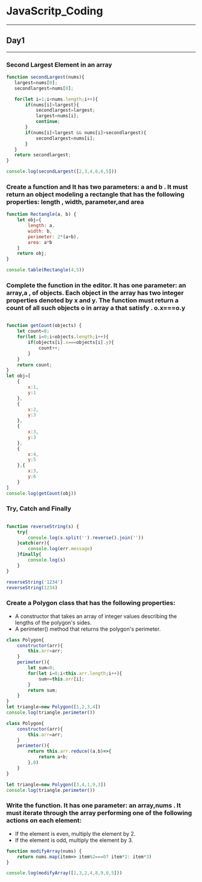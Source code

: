 # JavaScritp_Coding
---
## Day1
---
### Second Largest Element in an array

```javascript
function secondLargest(nums){
   largest=nums[0];
   secondlargest=nums[0];

   for(let i=1;i<nums.length;i++){
       if(nums[i]>largest){
           secondlargest=largest;
           largest=nums[i];
           continue;
       }
       if(nums[i]<largest && nums[i]>secondlargest){
           secondlargest=nums[i];
       }
   }
   return secondlargest;
}

console.log(secondLargest([2,3,4,6,6,5]))
```
### Create a function and It has two parameters: a and b . It must return an object modeling a rectangle that has the following properties: length , width, parameter,and area

``` javascript
function Rectangle(a, b) {
    let obj={
        length: a,
        width: b,
        perimeter: 2*(a+b),
        area: a*b
    }
    return obj;   
}

console.table(Rectangle(4,5))
```
### Complete the function in the editor. It has one parameter: an array,a , of objects. Each object in the array has two integer properties denoted by x and y. The function must return a count of all such objects o in array a that satisfy . o.x===o.y

``` javascript

function getCount(objects) {
    let count=0;
    for(let i=0;i<objects.length;i++){
        if(objects[i].x===objects[i].y){
            count++;
        }
    }
    return count;
}
let obj=[
    {
        x:1,
        y:1
    },
    {
        x:2,
        y:3
    },
    {
        x:3,
        y:3
    },
    {
        x:4,
        y:5
    },{
        x:3,
        y:6
    }
]
console.log(getCount(obj))
```

### Try, Catch and Finally

``` javascript

function reverseString(s) {
    try{
        console.log(s.split('').reverse().join(''))
    }catch(err){
        console.log(err.message)
    }finally{
        console.log(s)
    }
}

reverseString('1234')
reverseString(1234)
```

### Create a Polygon class that has the following properties:

- A constructor that takes an array of integer values describing the lengths of the polygon's sides.
- A perimeter() method that returns the polygon's perimeter.

``` javascript
class Polygon{
    constructor(arr){
        this.arr=arr;
    }
    perimeter(){
        let sum=0;
        for(let i=0;i<this.arr.length;i++){
            sum+=this.arr[i];
        }
        return sum;
    }
}
let triangle=new Polygon([1,2,3,4])
console.log(triangle.perimeter())
```

``` javascript
class Polygon{
    constructor(arr){
        this.arr=arr;
    }
    perimeter(){
        return this.arr.reduce((a,b)=>{
            return a+b;
        },0)
    }
}

let triangle=new Polygon([3,4,1,9,3])
console.log(triangle.perimeter())
```

### Write the function. It has one parameter: an array,nums . It must iterate through the array performing one of the following actions on each element:

- If the element is even, multiply the element by 2.
- If the element is odd, multiply the element by 3.

``` javascript
function modifyArray(nums) {
    return nums.map(item=> item%2===0? item*2: item*3)
}

console.log(modifyArray([1,3,2,4,8,9,0,5]))
```
